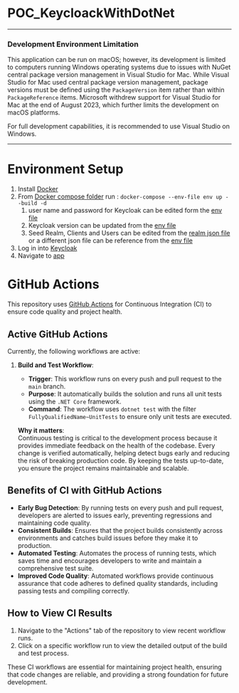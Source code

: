 # POC_KeycloackWithDotNet

---

### Development Environment Limitation

This application can be run on macOS; however, its development is limited to computers running Windows operating systems due to issues with NuGet central package version management in Visual Studio for Mac. While Visual Studio for Mac used central package version management, package versions must be defined using the `PackageVersion` item rather than within `PackageReference` items. Microsoft withdrew support for Visual Studio for Mac at the end of August 2023, which further limits the development on macOS platforms. 

For full development capabilities, it is recommended to use Visual Studio on Windows.

---

# Environment Setup
1. Install [Docker](https://www.docker.com/products/docker-desktop/)
1. From [Docker compose folder](/Docker/) run : `docker-compose --env-file env up --build -d`
   1. user name and password for Keycloak can be edited form the [env file](/KeyCloak/env)
   1. Keycloak version can be updated from the [env file](/KeyCloak/env)
   1. Seed Realm, Clients and Users can be edited from the [realm json file](/KeyCloak/Multiplied.json) or a different json file can be reference from the [env file](/KeyCloak/env)
1. Log in into [Keycloak](http://localhost:8080/admin)
1. Navigate to [app](http://localhost:8081/)

# GitHub Actions

This repository uses [GitHub Actions](https://github.com/features/actions) for Continuous Integration (CI) to ensure code quality and project health.

## Active GitHub Actions

Currently, the following workflows are active:

1. **Build and Test Workflow**:
   - **Trigger**: This workflow runs on every push and pull request to the `main` branch.
   - **Purpose**: It automatically builds the solution and runs all unit tests using the `.NET Core` framework.
   - **Command**: The workflow uses `dotnet test` with the filter `FullyQualifiedName~UnitTests` to ensure only unit tests are executed.

   **Why it matters**:  
   Continuous testing is critical to the development process because it provides immediate feedback on the health of the codebase. Every change is verified automatically, helping detect bugs early and reducing the risk of breaking production code. By keeping the tests up-to-date, you ensure the project remains maintainable and scalable.

## Benefits of CI with GitHub Actions

- **Early Bug Detection**: By running tests on every push and pull request, developers are alerted to issues early, preventing regressions and maintaining code quality.
- **Consistent Builds**: Ensures that the project builds consistently across environments and catches build issues before they make it to production.
- **Automated Testing**: Automates the process of running tests, which saves time and encourages developers to write and maintain a comprehensive test suite.
- **Improved Code Quality**: Automated workflows provide continuous assurance that code adheres to defined quality standards, including passing tests and compiling correctly.

## How to View CI Results

1. Navigate to the "Actions" tab of the repository to view recent workflow runs.
2. Click on a specific workflow run to view the detailed output of the build and test process.

These CI workflows are essential for maintaining project health, ensuring that code changes are reliable, and providing a strong foundation for future development.
